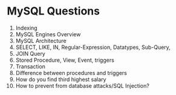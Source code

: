 # MySQL Questions

1. Indexing
1. MySQL Engines Overview
1. MySQL Architecture
1. SELECT, LIKE, IN, Regular-Expression, Datatypes, Sub-Query, 
1. JOIN Query
1. Stored Procedure, View, Event, triggers
1. Transaction
1. Difference between procedures and triggers
1. How do you find third highest salary
1. How to prevent from database attacks/SQL Injection?

